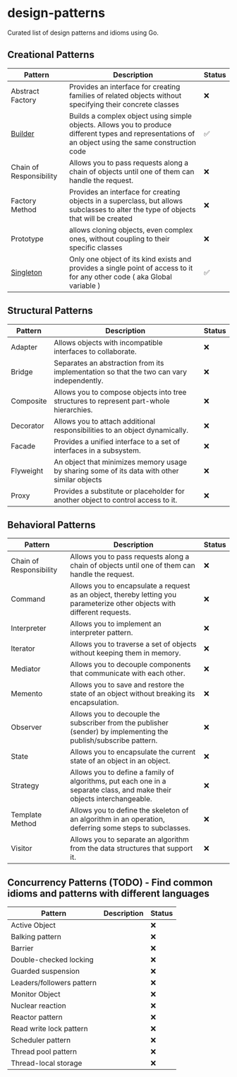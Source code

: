 # design-patterns

Curated list of design patterns and idioms using Go.

## Creational Patterns

| Pattern                                       | Description                                                                                                                                           | Status |
| --------------------------------------------- | ----------------------------------------------------------------------------------------------------------------------------------------------------- | ------ |
| Abstract Factory                              | Provides an interface for creating families of related objects without specifying their concrete classes                                              | ❌     |
| [Builder](./creational/builder/README.md)     | Builds a complex object using simple objects. Allows you to produce different types and representations of an object using the same construction code | ✅     |
| Chain of Responsibility                       | Allows you to pass requests along a chain of objects until one of them can handle the request.                                                        | ❌     |
| Factory Method                                | Provides an interface for creating objects in a superclass, but allows subclasses to alter the type of objects that will be created                   | ❌     |
| Prototype                                     | allows cloning objects, even complex ones, without coupling to their specific classes                                                                 | ❌     |
| [Singleton](./creational/singleton/README.md) | Only one object of its kind exists and provides a single point of access to it for any other code ( aka Global variable )                             | ✅     |

## Structural Patterns

| Pattern   | Description                                                                                  | Status |
| --------- | -------------------------------------------------------------------------------------------- | ------ |
| Adapter   | Allows objects with incompatible interfaces to collaborate.                                  | ❌     |
| Bridge    | Separates an abstraction from its implementation so that the two can vary independently.     | ❌     |
| Composite | Allows you to compose objects into tree structures to represent part-whole hierarchies.      | ❌     |
| Decorator | Allows you to attach additional responsibilities to an object dynamically.                   | ❌     |
| Facade    | Provides a unified interface to a set of interfaces in a subsystem.                          | ❌     |
| Flyweight | An object that minimizes memory usage by sharing some of its data with other similar objects | ❌     |
| Proxy     | Provides a substitute or placeholder for another object to control access to it.             | ❌     |

## Behavioral Patterns

| Pattern                 | Description                                                                                                               | Status |
| ----------------------- | ------------------------------------------------------------------------------------------------------------------------- | ------ |
| Chain of Responsibility | Allows you to pass requests along a chain of objects until one of them can handle the request.                            | ❌     |
| Command                 | Allows you to encapsulate a request as an object, thereby letting you parameterize other objects with different requests. | ❌     |
| Interpreter             | Allows you to implement an interpreter pattern.                                                                           | ❌     |
| Iterator                | Allows you to traverse a set of objects without keeping them in memory.                                                   | ❌     |
| Mediator                | Allows you to decouple components that communicate with each other.                                                       | ❌     |
| Memento                 | Allows you to save and restore the state of an object without breaking its encapsulation.                                 | ❌     |
| Observer                | Allows you to decouple the subscriber from the publisher (sender) by implementing the publish/subscribe pattern.          | ❌     |
| State                   | Allows you to encapsulate the current state of an object in an object.                                                    | ❌     |
| Strategy                | Allows you to define a family of algorithms, put each one in a separate class, and make their objects interchangeable.    | ❌     |
| Template Method         | Allows you to define the skeleton of an algorithm in an operation, deferring some steps to subclasses.                    | ❌     |
| Visitor                 | Allows you to separate an algorithm from the data structures that support it.                                             | ❌     |


## Concurrency Patterns (TODO) - Find common idioms and patterns with different languages

| Pattern                   | Description | Status |
| ------------------------- | ----------- | ------ |
| Active Object             |             | ❌     |
| Balking pattern           |             | ❌     |
| Barrier                   |             | ❌     |
| Double-checked locking    |             | ❌     |
| Guarded suspension        |             | ❌     |
| Leaders/followers pattern |             | ❌     |
| Monitor Object            |             | ❌     |
| Nuclear reaction          |             | ❌     |
| Reactor pattern           |             | ❌     |
| Read write lock pattern   |             | ❌     |
| Scheduler pattern         |             | ❌     |
| Thread pool pattern       |             | ❌     |
| Thread-local storage      |             | ❌     |
